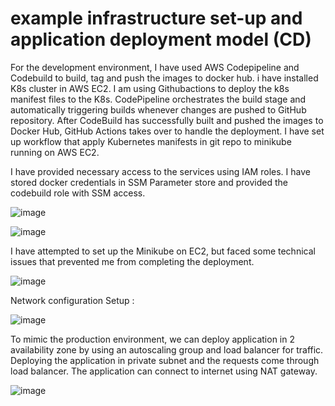 # example infrastructure set-up and application deployment model (CD) 

For the development environment, I have used AWS Codepipeline and Codebuild to build, tag and push the images to docker hub. i have installed K8s cluster in AWS EC2. I am using Githubactions to deploy the k8s manifest files to the K8s. CodePipeline orchestrates the build stage and automatically triggering builds whenever changes are pushed to GitHub repository.  After CodeBuild has successfully built and pushed the images to Docker Hub, GitHub Actions takes over to handle the deployment. I  have set up workflow that apply Kubernetes manifests in git repo to minikube running on AWS EC2.

I have provided necessary access to the services using IAM roles. I have stored docker credentials in SSM Parameter store and provided the codebuild role with SSM access.

![image](https://github.com/user-attachments/assets/3cbc89c9-a4c8-4098-bc33-811990b7426c)

![image](https://github.com/user-attachments/assets/17d583d5-0c44-4d74-8c1f-874d3e2acc88)

I have attempted to set up the Minikube on EC2, but faced some technical issues that prevented me from completing the deployment.

![image](https://github.com/user-attachments/assets/06946e99-bfa8-47b9-a856-48ed6c38dd19)

Network configuration Setup :

![image](https://github.com/user-attachments/assets/ba59ce37-160e-475f-b201-3b1bdd557b01)


To mimic the production environment, we can deploy application in 2 availability zone by using an autoscaling group and load balancer for traffic. Deploying the application in private subnet and the requests come through load balancer. The application can connect to internet using NAT gateway.

![image](https://github.com/user-attachments/assets/8de0941d-7563-46b8-bbfe-a126c1da47d4)

